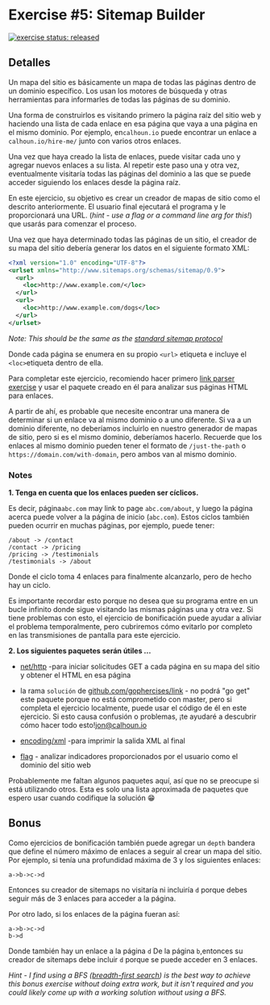 # Exercise #5: Sitemap Builder

[![exercise status: released](https://img.shields.io/badge/exercise%20status-released-green.svg?style=for-the-badge)](https://gophercises.com/exercises/sitemap)

## Detalles

Un mapa del sitio es básicamente un mapa de todas las páginas dentro de un dominio específico. Los usan los motores de búsqueda y otras herramientas para informarles de todas las páginas de su dominio.

Una forma de construirlos es visitando primero la página raíz del sitio web y haciendo una lista de cada enlace en esa página que vaya a una página en el mismo dominio. Por ejemplo, en`calhoun.io` puede encontrar un enlace a `calhoun.io/hire-me/` junto con varios otros enlaces.

Una vez que haya creado la lista de enlaces, puede visitar cada uno y agregar nuevos enlaces a su lista. Al repetir este paso una y otra vez, eventualmente visitaría todas las páginas del dominio a las que se puede acceder siguiendo los enlaces desde la página raíz.

En este ejercicio, su objetivo es crear un creador de mapas de sitio como el descrito anteriormente. El usuario final ejecutará el programa y le proporcionará una URL. (*hint - use a flag or a command line arg for this!*) que usarás para comenzar el proceso.

Una vez que haya determinado todas las páginas de un sitio, el creador de su mapa del sitio debería generar los datos en el siguiente formato XML:

```xml
<?xml version="1.0" encoding="UTF-8"?>
<urlset xmlns="http://www.sitemaps.org/schemas/sitemap/0.9">
  <url>
    <loc>http://www.example.com/</loc>
  </url>
  <url>
    <loc>http://www.example.com/dogs</loc>
  </url>
</urlset>
```

*Note: This should be the same as the [standard sitemap protocol](https://www.sitemaps.org/index.html)*

Donde cada página se enumera en su propio `<url>` etiqueta e incluye el `<loc>`etiqueta dentro de ella.

Para completar este ejercicio, recomiendo hacer primero [link parser exercise](https://github.com/gophercises/link) y usar el paquete creado en él para analizar sus páginas HTML para enlaces.

A partir de ahí, es probable que necesite encontrar una manera de determinar si un enlace va al mismo dominio o a uno diferente. Si va a un dominio diferente, no deberíamos incluirlo en nuestro generador de mapas de sitio, pero si es el mismo dominio, deberíamos hacerlo. Recuerde que los enlaces al mismo dominio pueden tener el formato de `/just-the-path` o `https://domain.com/with-domain`, pero ambos van al mismo dominio.

### Notes

**1. Tenga en cuenta que los enlaces pueden ser cíclicos.**

Es decir, página`abc.com` may link to page `abc.com/about`, y luego la página acerca puede volver a la página de inicio (`abc.com`). Estos ciclos también pueden ocurrir en muchas páginas, por ejemplo, puede tener:

```
/about -> /contact
/contact -> /pricing
/pricing -> /testimonials
/testimonials -> /about
```

Donde el ciclo toma 4 enlaces para finalmente alcanzarlo, pero de hecho hay un ciclo.

Es importante recordar esto porque no desea que su programa entre en un bucle infinito donde sigue visitando las mismas páginas una y otra vez. Si tiene problemas con esto, el ejercicio de bonificación puede ayudar a aliviar el problema temporalmente, pero cubriremos cómo evitarlo por completo en las transmisiones de pantalla para este ejercicio.

**2. Los siguientes paquetes serán útiles ...**

- [net/http](https://golang.org/pkg/net/http/) -para iniciar solicitudes GET a cada página en su mapa del sitio y obtener el HTML en esa página
- la rama `solución` de [github.com/gophercises/link](https://github.com/gophercises/link) - no podrá "go get" este paquete porque no está comprometido con master, pero si completa el ejercicio localmente, puede usar el código de él en este ejercicio. Si esto causa confusión o problemas, ¡te ayudaré a descubrir cómo hacer todo esto!<jon@calhoun.io>

- [encoding/xml](https://golang.org/pkg/encoding/xml/) -para imprimir la salida XML al final
- [flag](https://golang.org/pkg/flag/) - analizar indicadores proporcionados por el usuario como el dominio del sitio web

Probablemente me faltan algunos paquetes aquí, así que no se preocupe si está utilizando otros. Esta es solo una lista aproximada de paquetes que espero usar cuando codifique la solución 😁

## Bonus

Como ejercicios de bonificación también puede agregar un `depth` bandera que define el número máximo de enlaces a seguir al crear un mapa del sitio. Por ejemplo, si tenía una profundidad máxima de 3 y los siguientes enlaces:

```
a->b->c->d
```

Entonces su creador de sitemaps no visitaría ni incluiría `d` porque debes seguir más de 3 enlaces para acceder a la página.

Por otro lado, si los enlaces de la página fueran así:

```
a->b->c->d
b->d
```

Donde también hay un enlace a la página `d` De la página `b`,entonces su creador de sitemaps debe incluir `d` porque se puede acceder en 3 enlaces.

*Hint - I find using a BFS ([breadth-first search](https://en.wikipedia.org/wiki/Breadth-first_search)) is the best way to achieve this bonus exercise without doing extra work, but it isn't required and you could likely come up with a working solution without using a BFS.*
